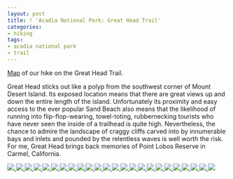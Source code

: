 ```yaml
---
layout: post
title: ! 'Acadia National Park: Great Head Trail'
categories:
- hiking
tags:
- acadia national park
- trail
---
```

[Map](https://maps.google.com/maps/ms?msid=214490968088440958659.0004c4865f20c9516f166&msa=0&ll=44.329828,-68.177528&spn=0.014904,0.015643) of our hike on the Great Head Trail.

Great Head sticks out like a polyp from the southwest corner of Mount Desert Island. Its exposed location means that there are great views up and down the entire length of the island. Unfortunately its proximity and easy access to the ever popular Sand Beach also means that the likelihood of running into flip-flop-wearing, towel-toting, rubbernecking tourists who have never seen the inside of a trailhead is quite high. Nevertheless, the chance to admire the landscape of craggy cliffs carved into by innumerable bays and inlets and pounded by the relentless waves is well worth the risk.  For me, Great Head brings back memories of Point Lobos Reserve in Carmel, California.

<!-- Darkbox -->
<div class="darkbox">
<a href="https://dl.dropboxusercontent.com/u/52804626/acadia-great-head/dsc_5766.jpg" data-darkbox="acadia-great-head">
  <img src="https://dl.dropboxusercontent.com/u/52804626/acadia-great-head/thumbs/dsc_5766.jpg" />
</a>
<a href="https://dl.dropboxusercontent.com/u/52804626/acadia-great-head/dsc_5770.jpg" data-darkbox="acadia-great-head">
  <img src="https://dl.dropboxusercontent.com/u/52804626/acadia-great-head/thumbs/dsc_5770.jpg" />
</a>
<a href="https://dl.dropboxusercontent.com/u/52804626/acadia-great-head/dsc_5776.jpg" data-darkbox="acadia-great-head">
  <img src="https://dl.dropboxusercontent.com/u/52804626/acadia-great-head/thumbs/dsc_5776.jpg" />
</a>
<a href="https://dl.dropboxusercontent.com/u/52804626/acadia-great-head/dsc_5784.jpg" data-darkbox="acadia-great-head">
  <img src="https://dl.dropboxusercontent.com/u/52804626/acadia-great-head/thumbs/dsc_5784.jpg" />
</a>
<a href="https://dl.dropboxusercontent.com/u/52804626/acadia-great-head/dsc_5794.jpg" data-darkbox="acadia-great-head">
  <img src="https://dl.dropboxusercontent.com/u/52804626/acadia-great-head/thumbs/dsc_5794.jpg" />
</a>
<a href="https://dl.dropboxusercontent.com/u/52804626/acadia-great-head/dsc_5798.jpg" data-darkbox="acadia-great-head">
  <img src="https://dl.dropboxusercontent.com/u/52804626/acadia-great-head/thumbs/dsc_5798.jpg" />
</a>
<a href="https://dl.dropboxusercontent.com/u/52804626/acadia-great-head/dsc_5806.jpg" data-darkbox="acadia-great-head">
  <img src="https://dl.dropboxusercontent.com/u/52804626/acadia-great-head/thumbs/dsc_5806.jpg" />
</a>
<a href="https://dl.dropboxusercontent.com/u/52804626/acadia-great-head/dsc_5814.jpg" data-darkbox="acadia-great-head">
  <img src="https://dl.dropboxusercontent.com/u/52804626/acadia-great-head/thumbs/dsc_5814.jpg" />
</a>
<a href="https://dl.dropboxusercontent.com/u/52804626/acadia-great-head/dsc_5830.jpg" data-darkbox="acadia-great-head">
  <img src="https://dl.dropboxusercontent.com/u/52804626/acadia-great-head/thumbs/dsc_5830.jpg" />
</a>
<a href="https://dl.dropboxusercontent.com/u/52804626/acadia-great-head/dsc_5833.jpg" data-darkbox="acadia-great-head">
  <img src="https://dl.dropboxusercontent.com/u/52804626/acadia-great-head/thumbs/dsc_5833.jpg" />
</a>
<a href="https://dl.dropboxusercontent.com/u/52804626/acadia-great-head/dsc_5838.jpg" data-darkbox="acadia-great-head">
  <img src="https://dl.dropboxusercontent.com/u/52804626/acadia-great-head/thumbs/dsc_5838.jpg" />
</a>
<a href="https://dl.dropboxusercontent.com/u/52804626/acadia-great-head/dsc_5839.jpg" data-darkbox="acadia-great-head">
  <img src="https://dl.dropboxusercontent.com/u/52804626/acadia-great-head/thumbs/dsc_5839.jpg" />
</a>
<a href="https://dl.dropboxusercontent.com/u/52804626/acadia-great-head/dsc_5842.jpg" data-darkbox="acadia-great-head">
  <img src="https://dl.dropboxusercontent.com/u/52804626/acadia-great-head/thumbs/dsc_5842.jpg" />
</a>
<a href="https://dl.dropboxusercontent.com/u/52804626/acadia-great-head/dsc_5844.jpg" data-darkbox="acadia-great-head">
  <img src="https://dl.dropboxusercontent.com/u/52804626/acadia-great-head/thumbs/dsc_5844.jpg" />
</a>
<a href="https://dl.dropboxusercontent.com/u/52804626/acadia-great-head/dsc_5846.jpg" data-darkbox="acadia-great-head">
  <img src="https://dl.dropboxusercontent.com/u/52804626/acadia-great-head/thumbs/dsc_5846.jpg" />
</a>
<a href="https://dl.dropboxusercontent.com/u/52804626/acadia-great-head/dsc_5851.jpg" data-darkbox="acadia-great-head">
  <img src="https://dl.dropboxusercontent.com/u/52804626/acadia-great-head/thumbs/dsc_5851.jpg" />
</a>
<a href="https://dl.dropboxusercontent.com/u/52804626/acadia-great-head/dsc_5856.jpg" data-darkbox="acadia-great-head">
  <img src="https://dl.dropboxusercontent.com/u/52804626/acadia-great-head/thumbs/dsc_5856.jpg" />
</a>
<a href="https://dl.dropboxusercontent.com/u/52804626/acadia-great-head/dsc_5874.jpg" data-darkbox="acadia-great-head">
  <img src="https://dl.dropboxusercontent.com/u/52804626/acadia-great-head/thumbs/dsc_5874.jpg" />
</a>
<a href="https://dl.dropboxusercontent.com/u/52804626/acadia-great-head/dsc_5879.jpg" data-darkbox="acadia-great-head">
  <img src="https://dl.dropboxusercontent.com/u/52804626/acadia-great-head/thumbs/dsc_5879.jpg" />
</a>
<a href="https://dl.dropboxusercontent.com/u/52804626/acadia-great-head/dsc_5888.jpg" data-darkbox="acadia-great-head">
  <img src="https://dl.dropboxusercontent.com/u/52804626/acadia-great-head/thumbs/dsc_5888.jpg" />
</a>
<a href="https://dl.dropboxusercontent.com/u/52804626/acadia-great-head/dsc_5890.jpg" data-darkbox="acadia-great-head">
  <img src="https://dl.dropboxusercontent.com/u/52804626/acadia-great-head/thumbs/dsc_5890.jpg" />
</a>
<a href="https://dl.dropboxusercontent.com/u/52804626/acadia-great-head/dsc_5896.jpg" data-darkbox="acadia-great-head">
  <img src="https://dl.dropboxusercontent.com/u/52804626/acadia-great-head/thumbs/dsc_5896.jpg" />
</a>
<a href="https://dl.dropboxusercontent.com/u/52804626/acadia-great-head/dsc_5900.jpg" data-darkbox="acadia-great-head">
  <img src="https://dl.dropboxusercontent.com/u/52804626/acadia-great-head/thumbs/dsc_5900.jpg" />
</a>
<a href="https://dl.dropboxusercontent.com/u/52804626/acadia-great-head/dsc_5905.jpg" data-darkbox="acadia-great-head">
  <img src="https://dl.dropboxusercontent.com/u/52804626/acadia-great-head/thumbs/dsc_5905.jpg" />
</a>

</div>
<!-- End darkbox -->